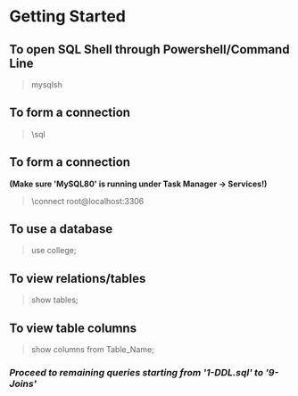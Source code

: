 # Getting Started
## To open SQL Shell through Powershell/Command Line
>mysqlsh

## To form a connection 
>\sql 

## To form a connection
**(Make sure 'MySQL80' is running under Task Manager -> Services!)**
>\connect root@localhost:3306

## To use a database
>use college;

## To view relations/tables
>show tables;

## To view table columns
>show columns from Table_Name;

### *Proceed to remaining queries starting from '1-DDL.sql' to '9-Joins'*
